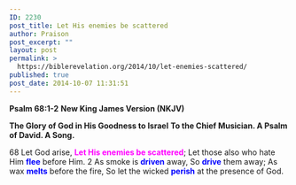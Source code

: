 ```yaml
---
ID: 2230
post_title: Let His enemies be scattered
author: Praison
post_excerpt: ""
layout: post
permalink: >
  https://biblerevelation.org/2014/10/let-enemies-scattered/
published: true
post_date: 2014-10-07 11:31:51
---
```

<strong>Psalm 68:1-2</strong>
<strong> New King James Version (NKJV)</strong>

<strong>The Glory of God in His Goodness to Israel</strong>
<strong> To the Chief Musician. A Psalm of David. A Song.</strong>

68 Let God arise,
<span style="color: #ff00ff;"><strong>Let His enemies be scattered</strong></span>;
Let those also who hate Him <span style="color: #0000ff;"><strong>flee</strong> </span>before Him.
2 As smoke is <span style="color: #0000ff;"><strong>driven</strong> </span>away,
So <span style="color: #0000ff;"><strong>drive</strong> </span>them away;
As wax <span style="color: #0000ff;"><strong>melts</strong> </span>before the fire,
So let the wicked <span style="color: #0000ff;"><strong>perish</strong> </span>at the presence of God.